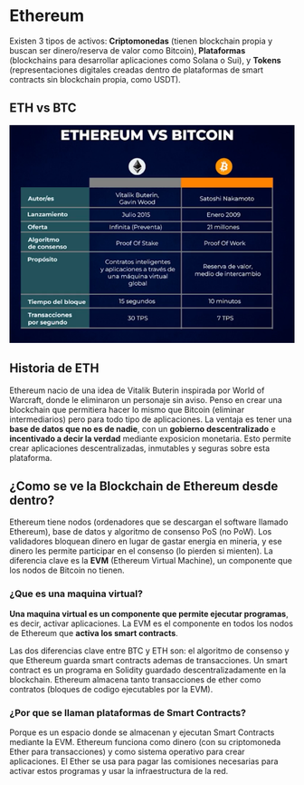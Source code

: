 # Ethereum

Existen 3 tipos de activos: **Criptomonedas** (tienen blockchain propia y buscan ser dinero/reserva de valor como
Bitcoin), **Plataformas** (blockchains para desarrollar aplicaciones como Solana o Sui), y **Tokens** (representaciones
digitales creadas dentro de plataformas de smart contracts sin blockchain propia, como USDT).

## ETH vs BTC

![](../../img/eth-vs-btc.png)

## Historia de ETH

Ethereum nacio de una idea de Vitalik Buterin inspirada por World of Warcraft, donde le eliminaron un personaje sin
aviso. Penso en crear una blockchain que permitiera hacer lo mismo que Bitcoin (eliminar intermediarios) pero para todo
tipo de aplicaciones. La ventaja es tener una **base de datos que no es de nadie**, con un **gobierno descentralizado**
e **incentivado a decir la verdad** mediante exposicion monetaria. Esto permite crear aplicaciones descentralizadas,
inmutables y seguras sobre esta plataforma.

## ¿Como se ve la Blockchain de Ethereum desde dentro?

Ethereum tiene nodos (ordenadores que se descargan el software llamado Ethereum), base de datos y algoritmo de consenso
PoS (no PoW). Los validadores bloquean dinero en lugar de gastar energia en mineria, y ese dinero les permite participar
en el consenso (lo pierden si mienten). La diferencia clave es la **EVM** (Ethereum Virtual Machine), un componente que
los nodos de Bitcoin no tienen.

### ¿Que es una maquina virtual?

**Una maquina virtual es un componente que permite ejecutar programas**, es decir, activar aplicaciones. La EVM es el
componente en todos los nodos de Ethereum que **activa los smart contracts**.

Las dos diferencias clave entre BTC y ETH son: el algoritmo de consenso y que Ethereum guarda smart contracts ademas de
transacciones. Un smart contract es un programa en Solidity guardado descentralizadamente en la blockchain. Ethereum
almacena tanto transacciones de ether como contratos (bloques de codigo ejecutables por la EVM).

### ¿Por que se llaman plataformas de Smart Contracts?

Porque es un espacio donde se almacenan y ejecutan Smart Contracts mediante la EVM. Ethereum funciona como dinero (con
su criptomoneda Ether para transacciones) y como sistema operativo para crear aplicaciones. El Ether se usa para pagar
las comisiones necesarias para activar estos programas y usar la infraestructura de la red.

